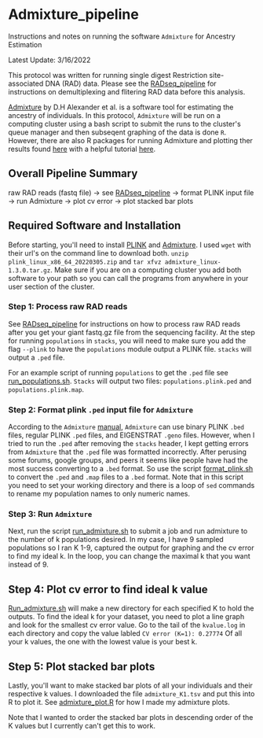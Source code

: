 # Admixture_pipeline
Instructions and notes on running the software `Admixture` for Ancestry Estimation

Latest Update: 3/16/2022

This protocol was written for running single digest Restriction site-associated DNA (RAD) data. 
Please see the [RADseq_pipeline](https://github.com/kiralong/RADseq_pipeline) for instructions on demultiplexing and flitering RAD data before this analysis.

[Admixture](https://dalexander.github.io/admixture/index.html) by D.H Alexander et al. is a software tool for estimating the ancestry of individuals. In this protocol, `Admixture` will be run on a computing cluster using a bash script to submit the runs to the cluster's queue manager and then subseqent graphing of the data is done `R`. However, there are also R packages for running Admixture and plotting ther results found [here](https://github.com/esteinig/netview) with a helpful tutorial [here](https://github.com/esteinig/netview/blob/master/tutorials/PearlOysterTutorial.md).

## Overall Pipeline Summary
raw RAD reads (fastq file) -> see [RADseq_pipeline](https://github.com/kiralong/RADseq_pipeline) -> format PLINK input file -> run Admixture -> plot cv error -> plot stacked bar plots

## Required Software and Installation
Before starting, you'll need to install [PLINK](https://www.cog-genomics.org/plink/) and [Admixture](https://dalexander.github.io/admixture/download.html). I used `wget` with their url's on the command line to download both. `unzip plink_linux_x86_64_20220305.zip` and `tar xfvz admixture_linux-1.3.0.tar.gz`. Make sure if you are on a computing cluster you add both software to your path so you can call the programs from anywhere in your user section of the cluster. 

### Step 1: Process raw RAD reads
See [RADseq_pipeline](https://github.com/kiralong/RADseq_pipeline) for instructions on how to process raw RAD reads after you get your giant fastq.gz file from the sequencing facility. At the step for running `populations` in `stacks`, you will need to make sure you add the flag `--plink` to have the `populations` module output a PLINK file. `stacks` will output a `.ped` file.

For an example script of running `populations` to get the `.ped` file see [run_populations.sh](run_populations.sh). `Stacks` will output two files: `populations.plink.ped` and `populations.plink.map`. 

### Step 2: Format plink `.ped` input file for `Admixture`
According to the `Admixture` [manual](https://dalexander.github.io/admixture/admixture-manual.pdf), `Admixture` can use binary PLINK `.bed` files, regular PLINK `.ped` files, and EIGENSTRAT `.geno` files. However, when I tried to run the `.ped` after removing the `stacks` header, I kept getting errors from `Admixture` that the  `.ped` file was formatted incorrectly. After perusing some forums, google groups, and peers it seems like people have had the most success converting to a `.bed` format. So use the script [format_plink.sh](format_plink.sh) to convert the `.ped` and `.map` files to a `.bed` format. Note that in this script you need to set your working directory and there is a loop of `sed` commands to rename my population names to only numeric names.

### Step 3: Run `Admixture`
Next, run the script [run_admixture.sh](run_admixture.sh) to submit a job and run admixture to the number of k populations desired. In my case, I have 9 sampled populations so I ran K 1-9, captured the output for graphing and the cv error to find my ideal k. In the loop, you can change the maximal k that you want instead of 9. 

## Step 4: Plot cv error to find ideal k value
[Run_admixture.sh](run_admixture.sh) will make a new directory for each specified K to hold the outputs. To find the ideal k for your dataset, you need to plot a line graph and look for the smallest cv error value. Go to the tail of the `kvalue.log` in each directory and copy the value labled `CV error (K=1): 0.27774` Of all your k values, the one with the lowest value is your best k.

## Step 5: Plot stacked bar plots
Lastly, you'll want to make stacked bar plots of all your individuals and their respective k values. I downloaded the file `admixture_K1.tsv` and put this into R to plot it. See [admixture_plot.R](admixture_plot.R) for how I made my admixture plots. 

Note that I wanted to order the stacked bar plots in descending order of the K values but I currently can't get this to work. 

